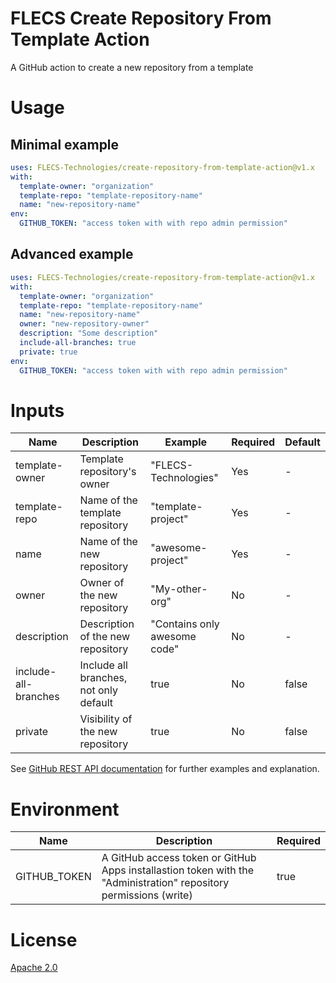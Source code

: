 # FLECS Create Repository From Template Action
A GitHub action to create a new repository from a template

# Usage
## Minimal example
```yml
uses: FLECS-Technologies/create-repository-from-template-action@v1.x
with:
  template-owner: "organization"
  template-repo: "template-repository-name"
  name: "new-repository-name"
env:
  GITHUB_TOKEN: "access token with with repo admin permission"
```
## Advanced example
```yml
uses: FLECS-Technologies/create-repository-from-template-action@v1.x
with:
  template-owner: "organization"
  template-repo: "template-repository-name"
  name: "new-repository-name"
  owner: "new-repository-owner"
  description: "Some description"
  include-all-branches: true
  private: true
env:
  GITHUB_TOKEN: "access token with with repo admin permission"
```

# Inputs
| Name                 | Description                              | Example                      | Required | Default |
| -------------------- | ---------------------------------------- | ---------------------------- | -------- | ------- |
| template-owner       | Template repository's owner              | "FLECS-Technologies"         | Yes      | -       |
| template-repo        | Name of the template repository          | "template-project"           | Yes      | -       |
| name                 | Name of the new repository               | "awesome-project"            | Yes      | -       |
| owner                | Owner of the new repository              | "My-other-org"               | No       | -       |
| description          | Description of the new repository        | "Contains only awesome code" | No       | -       |
| include-all-branches | Include all branches, not only default   | true                         | No       | false   |
| private              | Visibility of the new repository         | true                         | No       | false   |

See [GitHub REST API documentation](https://docs.github.com/en/rest/repos/repos?apiVersion=2022-11-28#create-a-repository-using-a-template) for further examples and explanation.

# Environment
| Name         | Description                                                                                                       | Required |
| ------------ | ----------------------------------------------------------------------------------------------------------------- | ---------|
| GITHUB_TOKEN | A GitHub access token or GitHub Apps installastion token with the "Administration" repository permissions (write) | true     |

# License
[Apache 2.0](https://github.com/FLECS-Technologies/create-repository-action/blob/v1.x/LICENSE)
